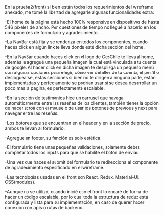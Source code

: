 En la prueba2(front) si bien están todos los requerimientos del wireframe anexado, me tomé la libertad de agregarle algunas funcionalidades extra:

-El home de la página está hecho 100% responsive en dispositivos de hasta 546 píxeles de ancho. Por cuestiones de tiempo no llegué a hacerlo en los componentes de formulario y agradecimiento.

-La NavBar está fija y se renderiza en todos los componentes, cuando haces click en algún link te lleva donde esté dicha sección del home.

-En la NavBar cuando haces click en el logo de GesChile te lleva al home, además le agregué una pequeña imagen la cual está vinculada a tu cuenta de google. Al hacer click en dicha imagen te despliega un pequeño menú con algunas opciones para elegir, cómo ver detalles de tu cuenta, el perfil o desloguearse, estas secciones si bien no te dirigen a ninguna parte, están implementadas y perfectamente se podrían usar si se desea desarrollar un poco mas la pagina, es perfectamente escalable.

-En la sección de testimonios hice un carrusel que navega automáticamente entre las reseñas de los clientes, también tienes la opción de hacer scroll con el mouse o de usar los botones de previous y next para navegar entre las reseñas.

-Los botones que se encuentran en el header y en la sección de precio, ambos te llevan al formulario.

-Agregue un footer, su función es solo estética.

-El formulario tiene unas pequeñas validaciones, solamente debes completar todos los inputs para que se habilite el botón de enviar.

-Una vez que haces el submit del formulario te redirecciona al componente de agradecimiento especificado en el wireframe.

-Las tecnologías usadas en el front son React, Redux, Material-UI, CSS(modules).

-Aunque no se utilizó, cuando inicié con el front lo encaré de forma de hacer un código escalable, por lo cual toda la estructura de redux está configurada y lista para su implementación, en caso de querer hacer conexión con apis o rutas de backend.
